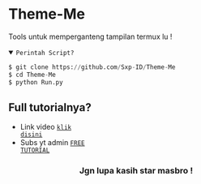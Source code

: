 # Theme-Me
Tools untuk memperganteng tampilan termux lu !

<details open><summary><code>Perintah Script?</code></summary>

```python
$ git clone https://github.com/Sxp-ID/Theme-Me
$ cd Theme-Me
$ python Run.py
```
</details>

## Full tutorialnya?
- Link video <code><a href="https://youtu.be/k4O5lVQMq8o?si=YoehKFe4XfcOQLW8">klik disini</a></code>
- Subs yt admin <code><a href="https://youtube.com/@FreeTutorialOfficial?si=9hamt4Px2gXzPY9x">FREE TUTORIAL</a></code>
<div align="center">

### Jgn lupa kasih star masbro !
</div>
